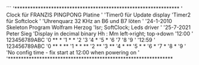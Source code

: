 ´´´
'***************************************************************
' Clock für FRANZIS PINGPONG Platine
'
'Timer0 für Update display
'Timer2 für Softclock
'
'Uhrenquarz 32 KHz an B6 und B7 löten
'
'24-1-2010 Skeleton Program Wolfram Herzog
'Isr; SoftClock; Leds driver
'
'25-7-2021 Peter Sieg
'Display in decimal binary Hh : Mm left->right; top->down
'12:00
' 123456789ABC
'0 **  *
'1  *  *
'2
'3
'4     *
'5     *
'6
'7
'8
'9
'
'12:59
' 123456789ABC
'0 **  *  **
'1  *  *  **
'2        **
'3        **
'4     *  **
'5     *   *
'6         *
'7         *
'8         *
'9
'
'No config time - fix start at 12:00 when powering on
'
'***************************************************************
